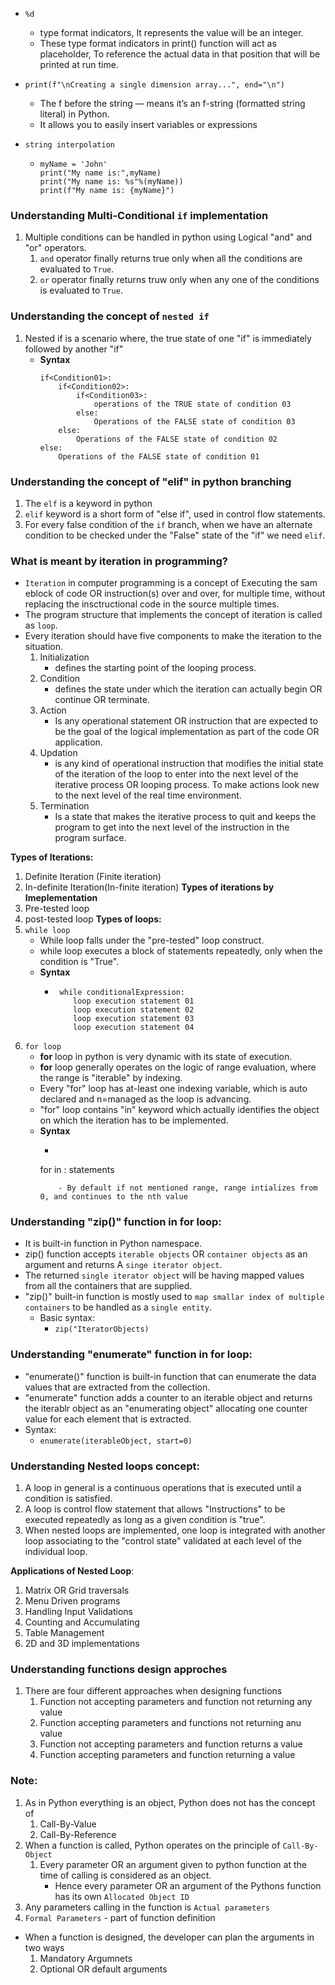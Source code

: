 - `%d` 
    - type format indicators, It represents the value will be an integer.
    - These type format indicators in print() function will act as placeholder, To reference the actual data in that position that will be printed at run time. 

- `print(f"\nCreating a single dimension array...", end="\n")`
    - The f before the string — means it’s an f-string (formatted string literal) in Python.
    - It allows you to easily insert variables or expressions
    
- `string interpolation`
    - ```
      myName = 'John'
      print("My name is:",myName)
      print("My name is: %s"%(myName))
      print(f"My name is: {myName}")
      ```
### Understanding Multi-Conditional `if` implementation

1. Multiple conditions can be handled in python using Logical "and" and "or" operators.
    1. `and` operator finally returns true only when all the conditions are evaluated to `True`.
    2. `or` operator finally returns truw only when any one of the conditions is evaluated to `True`.

### Understanding the concept of `nested if`
1. Nested if is a scenario where, the true state of one "if" is immediately followed by another "if"
    - **Syntax**
        ```
        if<Condition01>:
            if<Condition02>:
                if<Condition03>:
                    operations of the TRUE state of condition 03
                else:
                    Operations of the FALSE state of condition 03
            else:
                Operations of the FALSE state of condition 02
        else:
            Operations of the FALSE state of condition 01
        ```

### Understanding the concept of "elif" in python branching

1. The `elf` is a keyword in python
2. `elif` keyword is a short form of "else if", used in control flow statements.
3. For every false condition of the `if` branch, when we have an alternate condition to be checked under the "False" state of the "if" we need `elif`.

### What is meant by iteration in programming?
- `Iteration` in computer programming is a concept of Executing the sam eblock of code OR instruction(s) over and over, for multiple time, without replacing the insctructional code in the source multiple times.
- The program structure that implements the concept of iteration is called as `loop`.
- Every iteration should have five components to make the iteration to the situation.
    1. Initialization
        - defines the starting point of the looping process.
    2. Condition
        - defines the state under which the iteration can actually begin OR continue OR terminate.
    3. Action
        - Is any operational statement OR instruction that are expected to be the goal of the logical implementation as part of the code OR application.
    4. Updation
        - is any kind of operational instruction that modifies the initial state of the iteration of the loop to enter into the next level of the iterative process OR looping process. To make actions look new to the next level of the real time environment.
    5. Termination
        - Is a state that makes the iterative process to quit and keeps the program to get into the next level of the instruction in the program surface.
    
**Types of Iterations:**
1. Definite Iteration (Finite iteration)
2. In-definite Iteration(In-finite iteration)
**Types of iterations by Imeplementation**
1. Pre-tested loop
2. post-tested loop
**Types of loops:**
1. `while loop`
    - While loop falls under the "pre-tested" loop construct.
    - while loop executes a block of statements repeatedly, only when the condition is "True".
    - **Syntax**
        - ```
           while conditionalExpression:
              loop execution statement 01
              loop execution statement 02
              loop execution statement 03
              loop execution statement 04
          ```
2. `for loop`
    - **for** loop in python is very dynamic with its state of execution.
    - **for** loop generally operates on the logic of range evaluation, where the range is "iterable" by indexing.
    - Every "for" loop has at-least one indexing variable, which is auto declared and n=managed as the loop is advancing.
    - "for" loop contains "in" keyword which actually identifies the object on which the iteration has to be implemented.
    - **Syntax**
        - ```
        for<indexing> in <range>:
            statements
        ```
            - By default if not mentioned range, range intializes from 0, and continues to the nth value

### Understanding "zip()" function in for loop:
- It is built-in function in Python namespace.
- zip() function accepts `iterable objects` OR `container objects` as an argument and returns A `singe iterator object`.
- The returned `single iterator object` will be having mapped values from all the containers that are supplied. 
- "zip()" built-in function is mostly used to `map smallar index of multiple containers` to be handled as a `single entity`.
    - Basic syntax:
        - `zip("IteratorObjects)`

### Understanding "enumerate" function in for loop:
- "enumerate()" function is built-in function that can enumerate the data values that are extracted from the collection.
- "enumerate" function adds a counter to an iterable object and returns the iterablr object as an "enumerating object" allocating one counter value for each element that is extracted.
- Syntax:
    - `enumerate(iterableObject, start=0)`

### Understanding Nested loops concept:

1. A loop in general is a continuous operations that is executed until a condition is satisfied.
2. A loop is control flow statement that allows "Instructions" to be executed repeatedly as long as a given condition is "true".
3. When nested loops are implemented, one loop is integrated with another loop associating to the "control state" validated at each level of the individual loop.

**Applications of Nested Loop**:
1. Matrix OR Grid traversals
2. Menu Driven programs
3. Handling Input Validations
4. Counting and Accumulating
5. Table Management
6. 2D and 3D implementations


### Understanding functions design approches

1. There are four different approaches when designing functions
    1. Function not accepting parameters and function not returning any value
    2. Function accepting parameters and functions not returning anu value
    3. Function not accepting parameters and function returns a value
    4. Function accepting parameters and function returning a value

### Note:
1. As in Python everything is an object, Python does not has the concept of
    1. Call-By-Value
    2. Call-By-Reference
2. When a function is called, Python operates on the principle of `Call-By-Object`
    1. Every parameter OR an argument given to python function at the time of calling is considered as an object.
        - Hence every parameter OR an argument of the Pythons function has its own `Allocated Object ID`
3. Any parameters calling in the function is `Actual parameters`
4. `Formal Parameters` - part of function definition

- When a function is designed, the developer can plan the arguments in two ways
    1. Mandatory Argumnets
    2. Optional OR default arguments